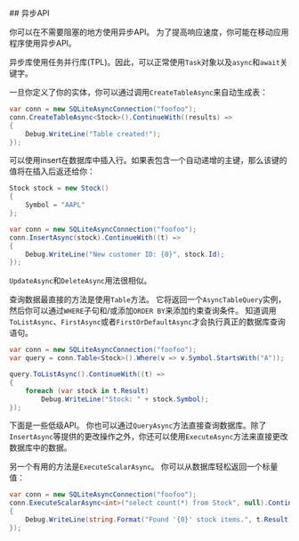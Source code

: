 ﻿﻿﻿﻿## 异步API

  你可以在不需要阻塞的地方使用异步API。 为了提高响应速度，你可能在移动应用程序使用异步API。

  异步库使用任务并行库(TPL)。因此，可以正常使用`Task`对象以及`async`和`await`关键字。

  一旦你定义了你的实体，你可以通过调用`CreateTableAsync`来自动生成表：

  ```c#
  var conn = new SQLiteAsyncConnection("foofoo");
  conn.CreateTableAsync<Stock>().ContinueWith((results) =>
  {
      Debug.WriteLine("Table created!");
  });
  ```

  可以使用insert在数据库中插入行。如果表包含一个自动递增的主键，那么该键的值将在插入后返还给你：

  ```c#
  Stock stock = new Stock()
  {
      Symbol = "AAPL"
  };
  
  var conn = new SQLiteAsyncConnection("foofoo");
  conn.InsertAsync(stock).ContinueWith((t) =>
  {
      Debug.WriteLine("New customer ID: {0}", stock.Id);
  });
  ```

  `UpdateAsync`和`DeleteAsync`用法很相似。

  查询数据最直接的方法是使用`Table`方法。 它将返回一个`AsyncTableQuery`实例，然后你可以通过`WHERE`子句和/或添加`ORDER BY`来添加约束查询条件。 知道调用`ToListAsync`、`FirstAsync`或者`FirstOrDefaultAsync`才会执行真正的数据库查询语句。

  ```c#
  var conn = new SQLiteAsyncConnection("foofoo");
  var query = conn.Table<Stock>().Where(v => v.Symbol.StartsWith("A"));
  
  query.ToListAsync().ContinueWith((t) =>
  {
      foreach (var stock in t.Result)
          Debug.WriteLine("Stock: " + stock.Symbol);
  });
  ```

  下面是一些低级API。 你也可以通过`QueryAsync`方法直接查询数据库。除了`InsertAsync`等提供的更改操作之外，你还可以使用`ExecuteAsync`方法来直接更改数据库中的数据。

  另一个有用的方法是`ExecuteScalarAsync`。 你可以从数据库轻松返回一个标量值：

  ```c#
  var conn = new SQLiteAsyncConnection("foofoo");
  conn.ExecuteScalarAsync<int>("select count(*) from Stock", null).ContinueWith((t) =>
  {
      Debug.WriteLine(string.Format("Found '{0}' stock items.", t.Result));
  });
  ```
